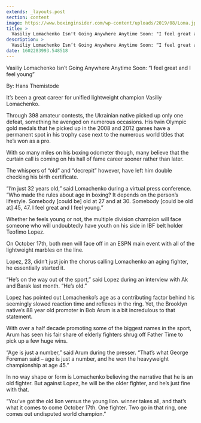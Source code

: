 ```yaml
--- 
extends: _layouts.post 
section: content 
image: https://www.boxinginsider.com/wp-content/uploads/2019/08/Loma.jpg 
title: > 
  Vasiliy Lomachenko Isn't Going Anywhere Anytime Soon: "I feel great and I feel young" 
description: > 
  Vasiliy Lomachenko Isn’t Going Anywhere Anytime Soon: “I feel great and I feel young”By: Hans ThemistodeIt’s been a great career for unified lightweight champion Vasiliy Lomachenko.“I’m just 32 years old,” said Lomachenko during a virtual press conference.I feel great and I feel young.”Whether he feels young or not, the multiple division champion will face someone who will undoubtedly have youth on his side in IBF belt holder Teofimo Lopez.Lopez, 23, didn’t just join the chorus calling Lomachenko an aging fighter, he essentially started it.But against Lopez, he will be the older fighter, and he’s just fine with that. 
date: 1602283993.548518 
--- 
```

Vasiliy Lomachenko Isn’t Going Anywhere Anytime Soon: “I feel great and I feel young”

By: Hans Themistode

It’s been a great career for unified lightweight champion Vasiliy Lomachenko.

Through 398 amateur contests, the Ukrainian native picked up only one defeat, something he avenged on numerous occasions. His twin Olympic gold medals that he picked up in the 2008 and 2012 games have a permanent spot in his trophy case next to the numerous world titles that he’s won as a pro.

With so many miles on his boxing odometer though, many believe that the curtain call is coming on his hall of fame career sooner rather than later.

The whispers of “old” and “decrepit” however, have left him double checking his birth certificate.

“I’m just 32 years old,” said Lomachenko during a virtual press conference. “Who made the rules about age in boxing? It depends on the person’s lifestyle. Somebody [could be] old at 27 and at 30. Somebody [could be old at] 45, 47. I feel great and I feel young.”

Whether he feels young or not, the multiple division champion will face someone who will undoubtedly have youth on his side in IBF belt holder Teofimo Lopez.

On October 17th, both men will face off in an ESPN main event with all of the lightweight marbles on the line.

Lopez, 23, didn’t just join the chorus calling Lomachenko an aging fighter, he essentially started it.

“He’s on the way out of the sport,” said Lopez during an interview with Ak and Barak last month. “He’s old.”

Lopez has pointed out Lomachenko’s age as a contributing factor behind his seemingly slowed reaction time and reflexes in the ring. Yet, the Brooklyn native’s 88 year old promoter in Bob Arum is a bit incredulous to that statement.

With over a half decade promoting some of the biggest names in the sport, Arum has seen his fair share of elderly fighters shrug off Father Time to pick up a few huge wins.

“Age is just a number,” said Arum during the presser. “That’s what George Foreman said – age is just a number, and he won the heavyweight championship at age 45.”

In no way shape or form is Lomachenko believing the narrative that he is an old fighter. But against Lopez, he will be the older fighter, and he’s just fine with that.

“You’ve got the old lion versus the young lion. winner takes all, and that’s what it comes to come October 17th. One fighter. Two go in that ring, one comes out undisputed world champion.”